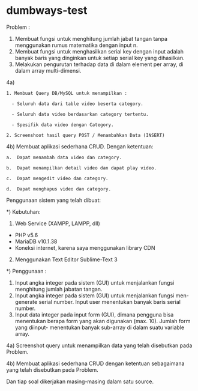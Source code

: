 # dumbways-test

Problem :
1) Membuat fungsi untuk menghitung jumlah jabat tangan tanpa menggunakan rumus matematika dengan input n. 
2) Membuat fungsi untuk menghasilkan serial key dengan input adalah banyak baris yang dinginkan untuk setiap serial key yang dihasilkan.
3) Melakukan pengurutan terhadap data di dalam element per array, di dalam array multi-dimensi.


4a) 
      
    1. Membuat Query DB/MySQL untuk menampilkan :

      - Seluruh data dari table video beserta category.
      
      - Seluruh data video berdasarkan category tertentu.
      
      - Spesifik data video dengan Category.
      
    2. Screenshoot hasil query POST / Menambahkan Data (INSERT)
    

4b) Membuat aplikasi sederhana CRUD. Dengan ketentuan:

    a.  Dapat menambah data video dan category.
    
    b.  Dapat menampilkan detail video dan dapat play video.
    
    c.  Dapat mengedit video dan category.
    
    d.  Dapat menghapus video dan category.

Penggunaan sistem yang telah dibuat:

*) Kebutuhan:
  1) Web Service (XAMPP, LAMPP, dll)
   - PHP v5.6
   - MariaDB v10.1.38
   - Koneksi internet, karena saya menggunakan library CDN
  2) Menggunakan Text Editor Sublime-Text 3

*) Penggunaan :
  1) Input angka integer pada sistem (GUI) untuk menjalankan fungsi menghitung jumlah jabatan tangan.
  2) Input angka integer pada sistem (GUI) untuk menjalankan fungsi men-generate serial number. Input user menentukan banyak baris serial number.
  3) Input data integer pada input form (GUI), dimana pengguna bisa menentukan berapa form yang akan digunakan (max. 10). Jumlah form yang diinput- 
     menentukan banyak sub-array di dalam suatu variable array.
     
  4a) Screenshot query untuk menampilkan data yang telah disebutkan pada Problem.
  
  4b) Membuat aplikasi sederhana CRUD dengan ketentuan sebagaimana yang telah disebutkan pada Problem.
  
  Dan tiap soal dikerjakan masing-masing dalam satu source.
  
